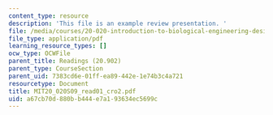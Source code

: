 ```yaml
---
content_type: resource
description: 'This file is an example review presentation. '
file: /media/courses/20-020-introduction-to-biological-engineering-design-spring-2009/a67cb70d880bb444e7a193634ec5699c_MIT20_020S09_read01_cro2.pdf
file_type: application/pdf
learning_resource_types: []
ocw_type: OCWFile
parent_title: Readings (20.902)
parent_type: CourseSection
parent_uid: 7383cd6e-01ff-ea89-442e-1e74b3c4a721
resourcetype: Document
title: MIT20_020S09_read01_cro2.pdf
uid: a67cb70d-880b-b444-e7a1-93634ec5699c
---
```

